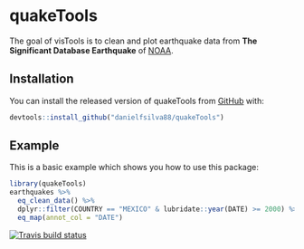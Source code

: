 # quakeTools

The goal of visTools is to clean and plot earthquake data from **The 
Significant Database Earthquake** of [NOAA](https://www.ngdc.noaa.gov/nndc/struts/form?t=101650&s=1&d=1).

## Installation

You can install the released version of quakeTools from [GitHub](https://github.com/) with:

``` r
devtools::install_github("danielfsilva88/quakeTools")
```

## Example

This is a basic example which shows you how to use this package:

``` r
library(quakeTools)
earthquakes %>%
  eq_clean_data() %>%
  dplyr::filter(COUNTRY == "MEXICO" & lubridate::year(DATE) >= 2000) %>%
  eq_map(annot_col = "DATE")
```


[![Travis build status](https://travis-ci.com/danielfsilva88/quakeTools.svg?branch=master)](https://travis-ci.com/danielfsilva88/quakeTools)
